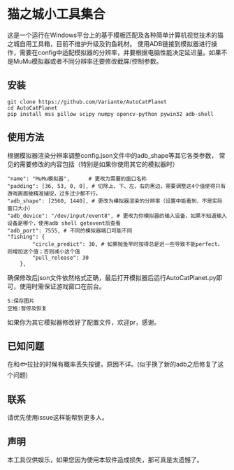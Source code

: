 # 猫之城小工具集合

这是一个运行在Windows平台上的基于模板匹配及各种简单计算机视觉技术的猫之城自用工具箱，目前不维护升级及钓鱼耗材。
使用ADB链接到模拟器进行操作，需要在config中适配模拟器的分辨率，并要根据电脑性能决定延迟量。如果不是MuMu模拟器或者不同分辨率还要修改截屏/控制参数。


## 安装
```
git clone https://github.com/Variante/AutoCatPlanet
cd AutoCatPlanet
pip install mss pillow scipy numpy opencv-python pywin32 adb-shell
```

## 使用方法
根据模拟器渲染分辨率调整config.json文件中的adb_shape等其它各类参数，
常见的需要修改的内容包括（特别是如果你使用其它的模拟器时）
```
"name": "MuMu模拟器",      # 更改为需要的窗口名称
"padding": [36, 53, 0, 0], # 切除上、下、左、右的黑边，需要调整这4个值使得只有游戏画面被精准捕捉，过多过少都不行。
"adb_shape": [2560, 1440], # 更改为模拟器渲染的分辨率（设置中能看到，不是实际窗口大小）
"adb_device": "/dev/input/event8", # 更改为你模拟器的输入设备，如果不知道输入设备是哪个，使用adb shell getevent后查看
"adb_port": 7555, # 不同的模拟器端口可能不同
"fishing": {
		"circle_predict": 30, # 如果抛鱼竿时按得总是迟一些导致不能perfect，则增加这个值；否则减小这个值
		"pull_release": 30 
	},
```

确保修改后json文件依然格式正确，最后打开模拟器后运行AutoCatPlanet.py即可，使用时需保证游戏窗口在前台。
```
S:保存图片
空格:暂停及恢复
```
如果你为其它模拟器修改好了配置文件，欢迎pr，感谢。

## 已知问题
在和🐟拉扯的时候有概率丢失按键，原因不详。(似乎换了新的adb之后修复了这个问题)

## 联系
请优先使用issue这样能帮到更多人。

## 声明
本工具仅供娱乐，如果您因为使用本软件造成损失，那可真是太遗憾了。
